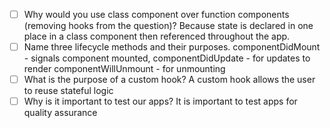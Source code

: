 - [ ] Why would you use class component over function components (removing hooks from the question)?
        Because state is declared in one place in a class component then referenced throughout the app.
- [ ] Name three lifecycle methods and their purposes.
        componentDidMount - signals component mounted, 
        componentDidUpdate - for updates to render
        componentWillUnmount - for unmounting 
- [ ] What is the purpose of a custom hook?
        A custom hook allows the user to reuse stateful logic
- [ ] Why is it important to test our apps?
        It is important to test apps for quality assurance